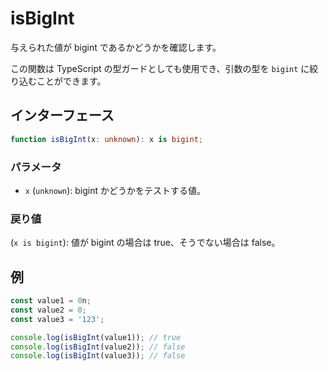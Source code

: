 # isBigInt

与えられた値が bigint であるかどうかを確認します。

この関数は TypeScript の型ガードとしても使用でき、引数の型を `bigint` に絞り込むことができます。

## インターフェース

```typescript
function isBigInt(x: unknown): x is bigint;
```

### パラメータ

- `x` (`unknown`): bigint かどうかをテストする値。

### 戻り値

(`x is bigint`): 値が bigint の場合は true、そうでない場合は false。

## 例

```typescript
const value1 = 0n;
const value2 = 0;
const value3 = '123';

console.log(isBigInt(value1)); // true
console.log(isBigInt(value2)); // false
console.log(isBigInt(value3)); // false
```
